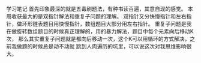 学习笔记
    首先印象最深的就是五毒刷题法，有种书读百遍，其意自现的感觉。
    本周收获最大的是双指针解法和重复子问题的理解。
    双指针又分快慢指针和左右指针，做环形链表题目用快慢指针，数组题目大部分用左右指针。
    重复子问题是我在做旋转数组题目的时候真正理解的，用的暴力解法，题目中每个元素向后移动K次，
 那么其实重复子问题就是都向后移动一次，这个K可以用循环的方式解决，之前我做题的时候总是动不动就
 跳到人肉遍历的坑里，可以说这次对我思维影响很大。